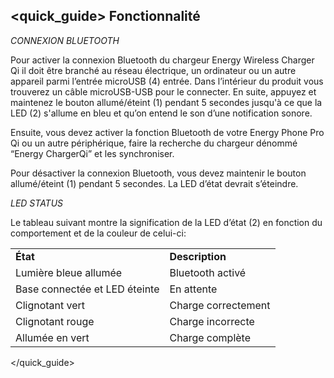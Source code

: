 ## <quick_guide> Fonctionnalité

*CONNEXION BLUETOOTH*

Pour activer la connexion Bluetooth du chargeur Energy Wireless Charger Qi il doit être branché au réseau électrique, un ordinateur ou un autre appareil parmi l’entrée microUSB (4) entrée. Dans l’intérieur du produit vous trouverez un câble microUSB-USB pour le connecter. En suite, appuyez et maintenez le bouton allumé/éteint (1) pendant 5 secondes jusqu'à ce que la LED (2) s'allume en bleu et qu’on entend le son d’une notification sonore.

Ensuite, vous devez activer la fonction Bluetooth de votre Energy Phone Pro Qi ou un autre périphérique, faire la recherche du chargeur dénommé “Energy ChargerQi” et les synchroniser.

Pour désactiver la connexion Bluetooth, vous devez maintenir le bouton allumé/éteint (1) pendant 5 secondes. La LED d’état devrait s’éteindre.


*LED STATUS*

Le tableau suivant montre la signification de la LED d’état (2) en fonction du comportement et de la couleur de celui-ci:

|||
| :-- | :-- |
| **État** | **Description** |
| Lumière bleue allumée | Bluetooth activé |
| Base connectée et LED éteinte | En attente |
| Clignotant vert | Charge correctement |
| Clignotant rouge | Charge incorrecte |
| Allumée en vert | Charge complète |

</quick_guide>


